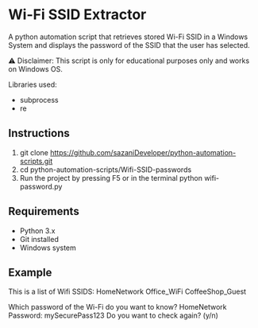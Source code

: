 # Wi-Fi SSID Extractor 
A python automation script that retrieves stored Wi-Fi SSID in a Windows System and displays the password of the SSID that the user has selected. 

⚠ Disclaimer: This script is only for educational purposes only and works on Windows OS. 

Libraries used: 
- subprocess
- re

## Instructions 
1. git clone https://github.com/sazaniDeveloper/python-automation-scripts.git 
2. cd python-automation-scripts/Wifi-SSID-passwords 
3. Run the project by pressing F5 or in the terminal python wifi-password.py 
## Requirements 
- Python 3.x 
- Git installed 
- Windows system 
## Example 
This is a list of Wifi SSIDS: 
HomeNetwork 
Office_WiFi 
CoffeeShop_Guest 

Which password of the Wi-Fi do you want to know? 
HomeNetwork 
Password: mySecurePass123 
Do you want to check again? (y/n)
